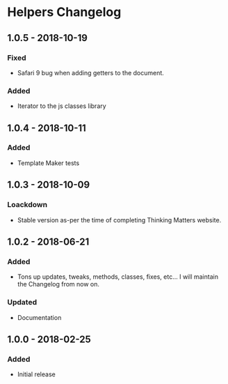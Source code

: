# Helpers Changelog

## 1.0.5 - 2018-10-19
### Fixed
- Safari 9 bug when adding getters to the document.

### Added
- Iterator to the js classes library


## 1.0.4 - 2018-10-11
### Added
- Template Maker tests

## 1.0.3 - 2018-10-09
### Loackdown
- Stable version as-per the time of completing Thinking Matters website.

## 1.0.2 - 2018-06-21
### Added
- Tons up updates, tweaks, methods, classes, fixes, etc... I will maintain the Changelog from now on.

### Updated
- Documentation

## 1.0.0 - 2018-02-25
### Added
- Initial release
